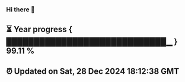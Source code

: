 ### Hi there 👋
⏳ Year progress { █████████████████████████████▁ } 99.11 %
---
⏰ Updated on Sat, 28 Dec 2024 18:12:38 GMT
---
